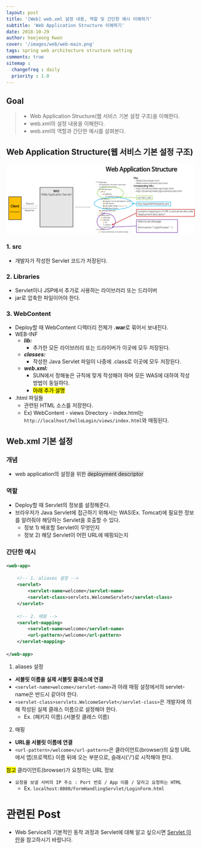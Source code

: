 ```yaml
---
layout: post
title: '[Web] web.xml 설정 내용, 역할 및 간단한 예시 이해하기'
subtitle: 'Web Application Structure 이해하기'
date: 2018-10-29
author: heejeong Kwon
cover: '/images/web/web-main.png'
tags: spring web architecture structure setting
comments: true
sitemap :
  changefreq : daily
  priority : 1.0
---
```



## Goal
> - Web Application Structure(웹 서비스 기본 설정 구조)을 이해한다.
> - web.xml의 설정 내용을 이해한다.
> - web.xml의 역할과 간단한 예시를 살펴본다.

## Web Application Structure(웹 서비스 기본 설정 구조)
![](/images/web/web-application-structure.png)
### 1. src
* 개발자가 작성한 Servlet 코드가 저장된다.

### 2. Libraries
* Servlet이나 JSP에서 추가로 사용하는 라이브러리 또는 드라이버
* jar로 압축한 파일이어야 한다.

### 3. WebContent
* Deploy할 때 WebContent 디렉터리 전체가 **.war**로 묶어서 보내진다.
* WEB-INF
  * ***lib:*** 
    * 추가한 모든 라이브러리 또는 드라이버가 이곳에 모두 저장된다.
  * ***classes:*** 
    * 작성한 Java Servlet 파일이 나중에 .class로 이곳에 모두 저장된다.
  * ***web.xml:*** 
    * SUN에서 정해놓은 규칙에 맞게 작성해야 하며 모든 WAS에 대하여 작성 방법이 동일하다.
    * <mark>아래 추가 설명</mark>
* .html 파일들
  * 관련된 HTML 소스를 저장한다.
  * Ex) WebContent - views Directory - index.html는 `http://localhost/helloLogin/views/index.html`와 매핑된다.


## Web.xml 기본 설정 
### 개념 
* web application의 설정을 위한 <span style="background-color: #e1e1e1">deployment descriptor</span>

### 역할
* Deploy할 때 Servlet의 정보를 설정해준다.
* 브라우저가 Java Servlet에 접근하기 위해서는 WAS(Ex. Tomcat)에 필요한 정보를 알려줘야 해당하는 Servlet을 호출할 수 있다.
  * 정보 1) 배포할 Servlet이 무엇인지
  * 정보 2) 해당 Servlet이 어떤 URL에 매핑되는지

### 간단한 예시

```xml
<web-app>

    <!-- 1. aliases 설정 -->
    <servlet>
        <servlet-name>welcome</servlet-name>
        <servlet-class>servlets.WelcomeServlet</servlet-class>
    </servlet>

    <!-- 2. 매핑 -->
    <servlet-mapping>
        <servlet-name>welcome</servlet-name>
        <url-pattern>/welcome</url-pattern>
    </servlet-mapping>

</web-app>
```

1. aliases 설정
  * **서블릿 이름을 실제 서블릿 클래스에 연결**
  * `<servlet-name>welcome</servlet-name>`과 아래 매핑 설정에서의 servlet-name은 반드시 같아야 한다.
  * `<servlet-class>servlets.WelcomeServlet</servlet-class>`은 개발자에 의해 작성된 실제 클래스 이름으로 설정해야 한다.
    * Ex. (패키지 이름).(서블릿 클래스 이름)
2. 매핑
  * **URL을 서블릿 이름에 연결**
  * `<url-pattern>/welcome</url-pattern>`은 클라이언트(browser)의 요청 URL에서 앱(프로젝트) 이름 뒤에 오는 부분으로, 슬래시('/')로 시작해야 한다.

<mark>참고</mark>  클라이언트(browser)가 요청하는 URL 정보
* `요청을 보낼 서버의 IP 주소 : Port 번호 / App 이름 / 달라고 요청하는 HTML`
  * Ex. `localhost:8080/FormHandlingServlet/LoginForm.html`


# 관련된 Post
* Web Service의 기본적인 동작 과정과 Servlet에 대해 알고 싶으시면 [Servlet 이란](https://gmlwjd9405.github.io/2018/10/28/servlet.html)을 참고하시기 바랍니다.


<!-- # References
> - []() -->